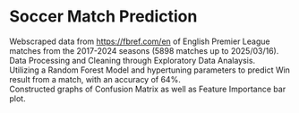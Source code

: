 # Soccer Match Prediction
Webscraped data from https://fbref.com/en of English Premier League matches from the 2017-2024 seasons (5898 matches up to 2025/03/16).  
Data Processing and Cleaning through Exploratory Data Analaysis.  
Utilizing a Random Forest Model and hypertuning parameters to predict Win result from a match, with an accuracy of 64%.  
Constructed graphs of Confusion Matrix as well as Feature Importance bar plot.  
  
